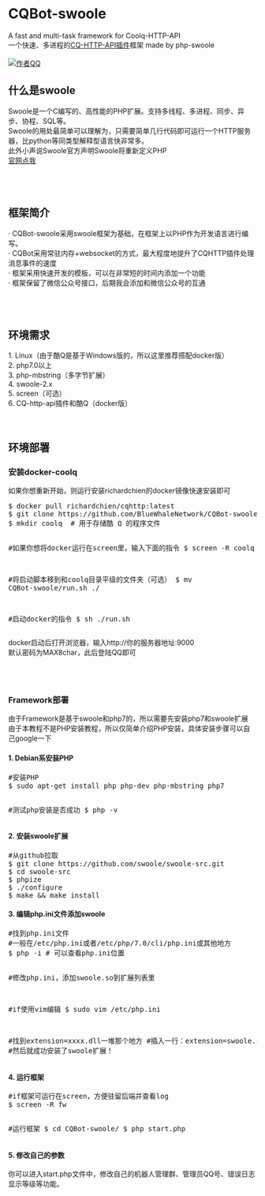 # CQBot-swoole
A fast and multi-task framework for Coolq-HTTP-API<br>
一个快速、多进程的<a href="https://cqhttp.cc/">CQ-HTTP-API插件</a>框架 made by php-swoole
<br>
<br>
[![作者QQ](https://img.shields.io/badge/作者QQ-627577391-orange.svg)]()<br>
<h2>什么是swoole</h2>
Swoole是一个C编写的、高性能的PHP扩展。支持多线程、多进程、同步、异步、协程、SQL等。<br>
Swoole的用处最简单可以理解为，只需要简单几行代码即可运行一个HTTP服务器，比python等同类型解释型语言快非常多。<br>
此外小声说Swoole官方声明Swoole将重新定义PHP<br>
<a href="https://swoole.com/">官网点我</a><br>
<br>
<br>
<br>
<h2>框架简介</h2>
· CQBot-swoole采用swoole框架为基础，在框架上以PHP作为开发语言进行编写。<br>
· CQBot采用常驻内存+websocket的方式，最大程度地提升了CQHTTP插件处理消息事件的速度<br>
· 框架采用快速开发的模板，可以在非常短的时间内添加一个功能<br>
· 框架保留了微信公众号接口，后期我会添加和微信公众号的互通<br>
<br>
<br>
<br>
<h2>环境需求</h2>
1. Linux（由于酷Q是基于Windows版的，所以这里推荐搭配docker版）<br>
2. php7.0以上<br>
3. php-mbstring（多字节扩展）<br>
4. swoole-2.x<br>
5. screen（可选）<br>
6. CQ-http-api插件和酷Q（docker版）
<br>
<br>
<br>
<h2>环境部署</h2>
<h3>安装docker-coolq</h3>
如果你想重新开始，则运行安装richardchien的docker镜像快速安装即可
<pre>$ docker pull richardchien/cqhttp:latest
$ git clone https://github.com/BlueWhaleNetwork/CQBot-swoole.git
$ mkdir coolq  # 用于存储酷 Q 的程序文件

#如果你想将docker运行在screen里，输入下面的指令
$ screen -R coolq 

#将启动脚本移到和coolq目录平级的文件夹（可选）
$ mv CQBot-swoole/run.sh ./

#启动docker的指令
$ sh ./run.sh</pre>
docker启动后打开浏览器，输入http://你的服务器地址:9000<br>
默认密码为MAX8char，此后登陆QQ即可<br>
<br>
<br>
<br>
<h3>Framework部署</h3>
由于Framework是基于swoole和php7的，所以需要先安装php7和swoole扩展<br>
由于本教程不是PHP安装教程，所以仅简单介绍PHP安装，具体安装步骤可以自己google一下
<h4>1. Debian系安装PHP</h4>
<pre>#安装PHP
$ sudo apt-get install php php-dev php-mbstring php7

#测试php安装是否成功
$ php -v</pre>
<h4>2. 安装swoole扩展</h4>
<pre>#从github拉取
$ git clone https://github.com/swoole/swoole-src.git
$ cd swoole-src
$ phpize
$ ./configure
$ make && make install</pre>
<h4>3. 编辑php.ini文件添加swoole</h4>
<pre>#找到php.ini文件
#一般在/etc/php.ini或者/etc/php/7.0/cli/php.ini或其他地方
$ php -i # 可以查看php.ini位置

#修改php.ini，添加swoole.so到扩展列表里

#if使用vim编辑
$ sudo vim /etc/php.ini

#找到extension=xxxx.dll一堆那个地方
#插入一行：extension=swoole.so
#然后就成功安装了swoole扩展！</pre>
<h4>4. 运行框架</h4>
<pre>#if框架可运行在screen，方便驻留后端并查看log
$ screen -R fw

#运行框架
$ cd CQBot-swoole/
$ php start.php</pre>
<h4>5. 修改自己的参数</h4>
你可以进入start.php文件中，修改自己的机器人管理群、管理员QQ号、错误日志显示等级等功能。
<br><br>
